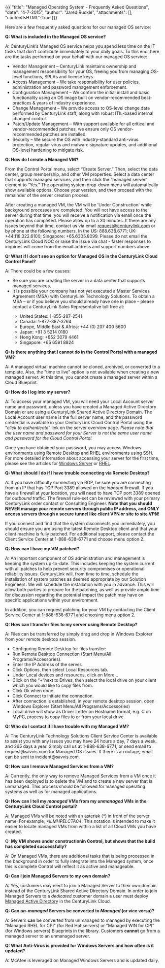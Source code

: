 {{{
  "title": "Managed Operating System - Frequently Asked Questions",
  "date": "4-7-2015",
  "author": "Jared Ruckle",
  "attachments": [],
  "contentIsHTML": true
}}}

<p>Here are a few frequently asked questions for our managed OS service:</p>
<p><strong>Q: What is included in the Managed OS service? </strong>
</p>
<p>A: CenturyLink’s Managed OS service helps you spend less time on the IT tasks that don’t contribute immediately to your daily goals. To this end, here are the tasks performed on your behalf with our managed
  OS service:</p>
<ul>
  <li>Vendor Management – CenturyLink maintains ownership and management responsibility for your OS, freeing you from managing OS-level functions, SPLAs and license keys.</li>
  <li>Access Management – We take responsibility for user policies, administration and password management enforcement.</li>
  <li>Configuration Management – We confirm the initial install and basic functionality using an OS image built on vendor-recommended best-practices &amp; years of industry experience.</li>
  <li>Change Management – We provide access to OS-level change data performed by CenturyLink staff, along with robust ITIL-based internal changed control.</li>
  <li>Patch/Update Management – With support available for all critical and vendor-recommended patches, we ensure only OS vendor-recommended patches are installed.</li>
  <li>Security – We secure the OS with industry-standard anti-virus protection, regular virus and malware signature updates, and additional OS-level hardening to mitigate risk.</li>
</ul>
<p><strong>Q: How do I create a Managed VM?</strong>
</p>
<p> From the Control Portal menu, select “Create Server.”  Then, select the data center, group membership, and other VM properties.  Select a data center that supports managed services, and then click the “managed server” element to “Yes.” The operating system drop-down menu will automatically show available options. Choose your version, and then proceed with the remainder of the server creation process.</p>
<p>
After creating a managed VM, the VM will be 'Under Construction' while background processes are completed. You will not have access to the server during that time; you will receive a notification via email once the operation has completed. Please allow up to a 30 minutes. If there are any issues beyond that time, contact us via email <a href="mailto:request@centurylink.com">request@centurylink.com</a> or by phone at the following numbers. In the US: 888.638.6771; UK: +44.118.322.6100; Singapore: +65.6305.8099. Please do not email the CenturyLink Cloud NOC or raise the issue via chat - faster responses to inquiries will come from the email address and support numbers above.</p>
<p><strong>Q: What if I don’t see an option for Managed OS in the CenturyLink Cloud Control Panel?</strong>
</p>
<p>A: There could be a few causes:</p>
<ul>
  <li>Be sure you are creating the server in a data center that supports managed services.</li>
  <li>It is possible your company has not yet executed a Master Services Agreement (MSA) with CenturyLink Technology Solutions. To obtain a MSA – or if you believe you should already have one in place – please contact a CenturyLink Sales Representative
    toll free at:</li>
  <ul>
    <li>United States: 1-855-287-2541</li>
    <li>Canada: 1-877-387-3764</li>
    <li>Europe, Middle East &amp; Africa: +44 (0) 207 400 5600</li>
    <li>Japan: +81 3 5214 0180</li>
    <li>Hong Kong: +852 3079 4461</li>
    <li>Singapore: +65 6591 8824</li>
  </ul>
</ul>

<p><strong>Q: Is there anything that I cannot do in the Control Portal with a managed VM?</strong></p>
<p>A: A managed virtual machine cannot be cloned, archived, or converted to a template. Also, the "time to live" option is not available when creating a new managed server. At this time, you cannot create a managed server within a Cloud Blueprint.</p>

<p><strong>Q: How do I log into my server?</strong>
</p>
<p>A: To access your managed VM, you will need your Local Account server name and password, unless you have created a Managed Active Directory Domain or are using a CenturyLink Shared Active Directory Domain.
  The Local Account user name is the full server name, and the password credential is available in your CenturyLink Cloud Control Portal using the “<em>click to authenticate</em>” link on the server overview page. <em>Please note that the user name and password for your Server is not the same user name and password for the Cloud Control Portal.</em></p>
<p>Once you have obtained your password, you may access Windows environments using Remote Desktop and RHEL environments using SSH. For more detailed information about accessing your server for the first time, please see the articles for <a href="https://t3n.zendesk.com/entries/45603110-Managed-Windows-Server-Connecting-to-Your-Server-with-Remote-Desktop">Windows Server</a>  or <a href="https://t3n.zendesk.com/entries/45602910-Managed-Red-Hat-Connecting-to-Your-Server-with-SSH">RHEL</a>.<strong></strong>
</p>
<p><strong>Q: What should I do if I have trouble connecting via Remote Desktop?</strong>
</p>
<p>A: If you have difficulty connecting via RDP, be sure you are connecting from an IP that has TCP Port 3389 allowed on the <em>inbound</em> firewall. If you have a firewall at your location, you will need
  to have TCP port 3389 opened for <em>outbound</em> traffic. The firewall rule-set can be reviewed with your primary CenturyLink order contact or Consulting Engineer. <strong>Note that you should NEVER manage your remote servers through public IP address, and ONLY access servers through a secure tunnel like client VPN or site to site VPN!</strong>
</p>
<p>If you connect and find that the system disconnects you immediately, you should ensure you are using the latest Remote Desktop client and that your client machine is fully patched. For additional support, please contact the Client Service Center
  at 1-888-638-6771 and choose menu option 2.</p>
<p><strong>Q: How can I have my VM patched?</strong>
</p>
<p>A: An important component of OS administration and management is keeping the system up-to-date. This includes keeping the system current with all patches to help prevent security compromises or operational reliability
  issues. CenturyLink will, from time to time, schedule the installation of system patches as deemed appropriate by our Solution Engineers. We will schedule the installation with you in advance. This will allow both parties to prepare for the patching,
  as well as provide ample time for discussion regarding the potential impact the patch may have on specific applications within your environment.</p>
<p>In addition, you can request patching for your VM by contacting the Client Service Center at 1-888-638-6771 and choosing menu option 2.</p>
<p><strong>Q: How can I transfer files to my server using Remote Desktop?</strong>
</p>
<p>A: Files can be transferred by simply drag and drop in Windows Explorer from your remote desktop session.</p>
<ul>
  <li>Configuring Remote Desktop for files transfer:</li>
  <li>Run Remote Desktop Connection (Start Menu/All Programs/Accessories).</li>
  <li>Enter the IP Address of the server.</li>
  <li>Click Options, then select Local Resources tab.</li>
  <li>Under Local devices and resources, click on More…</li>
  <li>Click on the “+”next to Drives, then select the local drive on your client which you would like to copy files from.</li>
  <li>Click Ok when done.</li>
  <li>Click Connect to initiate the connection.</li>
  <li>After connection is established, in your remote desktop session, open Windows Explorer (Start Menu/All Programs/Accessories)</li>
  <li>Local drive will show as Driver Letter on Hostname format, e.g. C on MyPC, process to copy files to or from your local drive</li>
</ul>
<p><strong>Q: Who do I contact if I have trouble with my Managed VM?</strong>
</p>
<p>A: The CenturyLink Technology Solutions Client Service Center is available to assist you with any issues you may have 24 hours a day, 7 days a week, and 365 days a year. Simply call us at 1-888-638-6771, or send email to request@savvis.com for Managed OS issues. If there is an outage, email can be sent to incident@savvis.com.</p>
<p><strong>Q: How can I remove Managed Services from a VM?</strong>
</p>
<p>A: Currently, the only way to remove Managed Services from a VM once it has been deployed is to delete the VM and to create a new server that is unmanaged. This process should be followed for managed operating systems as well as for managed applications.</p>
<p><strong>Q: How can I tell my <em>managed</em> VMs from my <em>unmanaged</em> VMs in the CenturyLink Cloud Control portal?</strong>
</p>
<p>A: Managed VMs will be noted with an asterisk (*) in front of the server name. For example, <em>*ILMHPELCTA04</em>. This notation is intended to make it easier to locate managed VMs from within
  a list of all Cloud VMs you have created.</p>
<p>Q:    <strong>My VM shows under constructionin Control, but shows that the build has completed successfully?</strong>
</p>
<p>A:    On Managed VMs, there are additional tasks that is being processed in the background in order to fully integrate into the Managed system, once this is complete Control will reflect it as active and manageable. </p>

<p><strong>Q: Can I join Managed Servers to my own domain?</strong>
</p>
<p>A: Yes, customers may elect to join a Managed Server to their own domain instead of the CenturyLink Shared Active Directory Domain.  In order to join Managed Servers to a <em>dedicated</em> customer domain a user must deploy <a href="http://www.centurylinkcloud.com/knowledge-base/managed-services/getting-started-with-managed-active-directory">Managed Active Directory</a> in the CenturyLink Cloud.
</p>
<p><strong>Q: Can <i>un-managed</i> Servers be converted to <i>Managed</i> (or vice versa)?</strong>
</p>
<p>A: Servers <b>can</b> be converted from unmanaged to managed by executing the "Managed RHEL for CPI" (for Red Hat servers) or "Managed WIN for CPI" (for Windows servers) Blueprints in the library. Customers <b>cannot</b> go from a managed server to an unmanaged server.
</p>
<p><strong>Q: What Anti-Virus is provided for Windows Servers and how often is it updated?</strong>
</p>
<p>A: McAfee is leveraged on Managed Windows Servers and is updated daily.</p>
